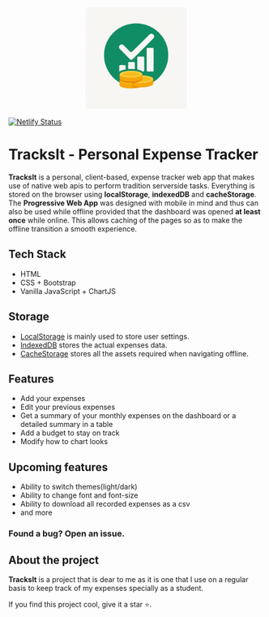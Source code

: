 <p align="center" ><img src="images/logo.png" width="200px"></p>

[![Netlify Status](https://api.netlify.com/api/v1/badges/710d1918-9a1c-4242-95b1-3ff614e1b2be/deploy-status)](https://app.netlify.com/sites/tracksit/deploys)

# TracksIt - Personal Expense Tracker

**TracksIt** is a personal, client-based, expense tracker web app that makes use of native web apis to perform tradition serverside tasks.
Everything is stored on the browser using **localStorage**, **indexedDB** and **cacheStorage**. The **Progressive Web App** was designed with mobile in mind
and thus can also be used while offline provided that the dashboard was opened **at least once** while online. This allows caching of the pages so 
as to make the offline transition a smooth experience.

## Tech Stack

- HTML
- CSS + Bootstrap
- Vanilla JavaScript + ChartJS

## Storage

- [LocalStorage](https://developer.mozilla.org/en-US/docs/Web/API/Window/localStorage) is mainly used to store user settings.
- [IndexedDB](https://developer.mozilla.org/en-US/docs/Web/API/IndexedDB_API) stores the actual expenses data.
- [CacheStorage]() stores all the assets required when navigating offline.

## Features

- Add your expenses
- Edit your previous expenses
- Get a summary of your monthly expenses on the dashboard or a detailed summary in a table
- Add a budget to stay on track
- Modify how to chart looks

## Upcoming features

- Ability to switch themes(light/dark)
- Ability to change font and font-size
- Ability to download all recorded expenses as a csv
- and more

### Found a bug? Open an issue.

## About the project

**TracksIt** is a project that is dear to me as it is one that I use on a regular basis to keep track of my expenses specially as a student.

If you find this project cool, give it a star ⭐.
